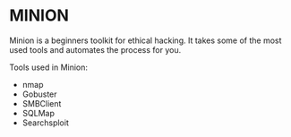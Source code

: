 # MINION

Minion is a beginners toolkit for ethical hacking. It takes some of the most used tools and automates the process for you. 

Tools used in Minion:
* nmap
* Gobuster
* SMBClient
* SQLMap
* Searchsploit
